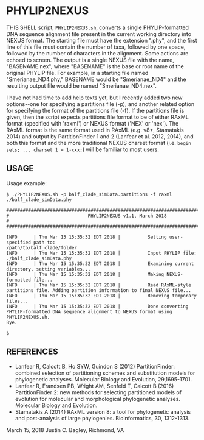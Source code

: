 # PHYLIP2NEXUS

THIS SHELL script, ```PHYLIP2NEXUS.sh```, converts a single PHYLIP-formatted DNA sequence alignment file present in the current working directory into NEXUS format. The starting file must have the extension ".phy", and the first line of this file must contain the  number of taxa, followed by one space, followed by the number of characters in the  alignment. Some actions are echoed to screen. The output is a single NEXUS file with the name, "BASENAME.nex", where "BASENAME" is the base or root name of the original PHYLIP file. For example, in a starting file named "Smerianae_ND4.phy," BASENAME would  be "Smerianae_ND4" and the resulting output file would be named "Smerianae_ND4.nex". 

I have not had time to add help texts yet, but I recently added two new options--one for specifying a partitions file (-p), and another related option for specifying the format of the partitions file (-f). If the partitions file is given, then the script expects partitions file format to be of either RAxML format  (specified with 'raxml') or NEXUS format ('NEX' or 'nex'). The RAxML format is the same format used in RAxML (e.g. v8+, Stamatakis 2014) and output by PartitionFinder 1 and 2 (Lanfear et al. 2012, 2014), and both this format and the more traditional NEXUS charset format (i.e. ```begin sets; ... charset 1 = 1-xxx;```) will be  familiar to most users.

## USAGE

Usage example:

```
$ ./PHYLIP2NEXUS.sh -p balf_clade_simData.partitions -f raxml ./balf_clade_simData.phy

##########################################################################################
#                             PHYLIP2NEXUS v1.1, March 2018                              #
##########################################################################################

INFO      | Thu Mar 15 15:35:32 EDT 2018 |          Setting user-specified path to: 
/path/to/balf_clade/folder 
INFO      | Thu Mar 15 15:35:32 EDT 2018 |          Input PHYLIP file: ./balf_clade_simData.phy 
INFO      | Thu Mar 15 15:35:32 EDT 2018 |          Examining current directory, setting variables... 
INFO      | Thu Mar 15 15:35:32 EDT 2018 |          Making NEXUS-formatted file... 
INFO      | Thu Mar 15 15:35:32 EDT 2018 |          Read RAxML-style partitions file. Adding partition information to final NEXUS file... 
INFO      | Thu Mar 15 15:35:32 EDT 2018 |          Removing temporary files... 
INFO      | Thu Mar 15 15:35:32 EDT 2018 |          Done converting PHYLIP-formatted DNA sequence alignment to NEXUS format using PHYLIP2NEXUS.sh.
Bye.

$
```

## REFERENCES

- Lanfear R, Calcott B, Ho SYW, Guindon S (2012) PartitionFinder: combined selection of partitioning schemes and substitution models for phylogenetic analyses. Molecular Biology and Evolution, 29,1695-1701.
- Lanfear R, Frandsen PB, Wright AM, Senfeld T, Calcott B (2016) PartitionFinder 2: new methods for selecting partitioned models of evolution for molecular and morphological phylogenetic analyses. Molecular Biology and Evolution.
- Stamatakis A (2014) RAxML version 8: a tool for phylogenetic analysis and post-analysis of large phylogenies. Bioinformatics, 30, 1312-1313.

March 15, 2018
Justin C. Bagley, Richmond, VA
